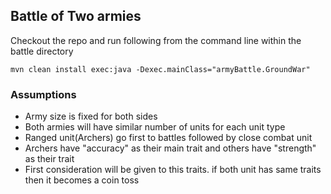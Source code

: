 ## Battle of Two armies
  Checkout the repo and run following from the command line within the battle directory
  ```
  mvn clean install exec:java -Dexec.mainClass="armyBattle.GroundWar"
  ```
  
### Assumptions
  - Army size is fixed for both sides
  - Both armies will have similar number of units for each unit type
  - Ranged unit(Archers) go first to battles followed by close combat unit
  - Archers have "accuracy" as their main trait and others have "strength" as their trait
  - First consideration will be given to this traits. if both unit has same traits then it becomes a coin toss

